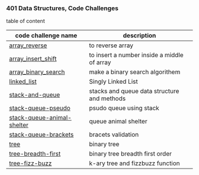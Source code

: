 <!-- # Data Structures and Algorithms

See [setup instructions](https://codefellows.github.io/setup-guide/code-301/3-code-challenges), in the Code 301 Setup Guide.

## Repository Quick Tour and Usage

### 301 Code Challenges

Under the `javascript` folder, at the top level, is a sub-folder called `code-challenges`

Each day, you'll add one new file to this folder to do your work for the day's assigned code challenge

If you have not already done so, run `npm install` from within this folder to setup your system to be able to run tests using `Jest`

To run your tests

- Change to the `javascript` folder
- run `npm test` to run all of the tests
- run `npm test ##` to only run tests for challenge ## (i.e. 01) -->

### 401 Data Structures, Code Challenges

table of content

| code challenge name                                                         | description                                 |
| --------------------------------------------------------------------------- | ------------------------------------------- |
| [array_reverse](./python/array_reverse/README.md)                           | to reverse array                            |
| [array_insert_shift](./python/array_insert_shift/README.md)                 | to insert a number inside a middle of array |
| [array_binary_search](./python/array_binary_search/README.md)               | make a binary search algorithem             |
| [linked_list](./python/linked_list/README.md)                               | Singly Linked List                          |
| [stack-and-queue](./python/stack_and_queue/README.md)                       | stacks and queue data structure and methods |
| [stack-queue-pseudo](./python/stack_queue_pseudo/README.md)                 | psudo queue using stack                     |
| [stack-queue-animal-shelter](./python/stack_queue_animal_shelter/README.md) | queue animal shelter                        |
| [stack-queue-brackets](./python/stack_queue_brackets/README.md)             | bracets validation                          |
| [tree](./python/tree/README.md)                                             | binary tree                                 |
| [tree-breadth-first](./python/tree_breadth_first/README.md)                 | binary tree breadth first order             |
| [tree-fizz-buzz](./python/tree_fizz_buzz/README.md)                 | k-ary tree and fizzbuzz function        |
